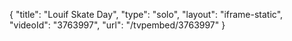 {
    "title": "Louif Skate Day",
    "type": "solo",
    "layout": "iframe-static",
    "videoId": "3763997",
    "url": "\/tvpembed\/3763997"
}